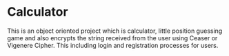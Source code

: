 # Calculator
This is an object oriented project which is calculator, little position guessing game and also 
encrypts the string received from the user using Ceaser or Vigenere Cipher.
This including login and registration processes for users.
